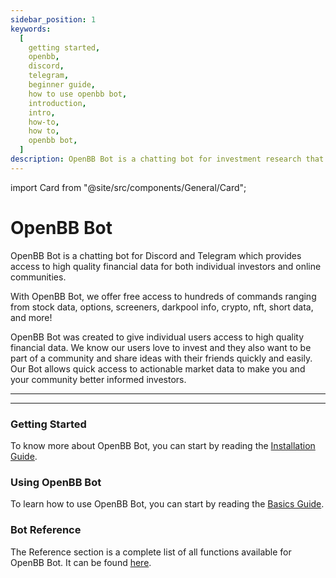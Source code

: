 ```yaml
---
sidebar_position: 1
keywords:
  [
    getting started,
    openbb,
    discord,
    telegram,
    beginner guide,
    how to use openbb bot,
    introduction,
    intro,
    how-to,
    how to,
    openbb bot,
  ]
description: OpenBB Bot is a chatting bot for investment research that provides access to high quality financial data for both individual investors and online communities.
---
```


import Card from "@site/src/components/General/Card";

# OpenBB Bot

OpenBB Bot is a chatting bot for Discord and Telegram which provides access to high quality financial data for both individual investors and online communities.

With OpenBB Bot, we offer free access to hundreds of commands ranging from stock data, options, screeners, darkpool info, crypto, nft, short data, and more!

OpenBB Bot was created to give individual users access to high quality financial data. We know our users love to invest and they also want to be part of a community and share ideas with their friends quickly and easily. Our Bot allows quick access to actionable market data to make you and your community better informed investors.

---

<Card
	type="bot"
	title="What is OpenBB Bot?"
	description="OpenBB Bot is a chatting bot for investment research that provides access to high quality financial data for both individual investors and online communities."
 />

<Card
	type="bot"
	title="How can I add OpenBB Bot to my community?"
	description="Instructions to add OpenBB Bot to your community can be found under the installation section."
/>

---

### Getting Started

To know more about OpenBB Bot, you can start by reading the [Installation Guide](/bot/installation).

### Using OpenBB Bot

To learn how to use OpenBB Bot, you can start by reading the [Basics Guide](/bot/usage/discord).

### Bot Reference

The Reference section is a complete list of all functions available for OpenBB Bot. It can be found [here](/bot/reference/discord).
